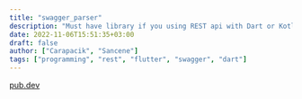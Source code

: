 ```yaml
---
title: "swagger_parser"
description: "Must have library if you using REST api with Dart or Kotlin"
date: 2022-11-06T15:51:35+03:00
draft: false
author: ["Carapacik", "Sancene"]
tags: ["programming", "rest", "flutter", "swagger", "dart"]
---
```


[pub.dev](https://pub.dev/packages/swagger_parser)

